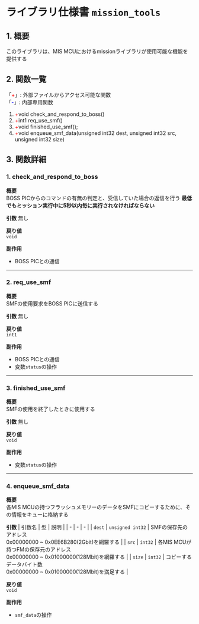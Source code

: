 # ライブラリ仕様書 `mission_tools`

## 1. 概要
このライブラリは、MIS MCUにおけるmissionライブラリが使用可能な機能を提供する

## 2. 関数一覧
「<span style="color:red;">+</span>」: 外部ファイルからアクセス可能な関数<br>
「<span style="color:blue;">-</span>」: 内部専用関数

1. <span style="color:red;">+</span>void check_and_respond_to_boss()
2. <span style="color:red;">+</span>int1 req_use_smf()
3. <span style="color:red;">+</span>void finished_use_smf();
4. <span style="color:red;">+</span>void enqueue_smf_data(unsigned int32 dest, unsigned int32 src, unsigned int32 size)


## 3. 関数詳細
### 1. check_and_respond_to_boss

**概要**  
BOSS PICからのコマンドの有無の判定と、受信していた場合の返信を行う
**最低でもミッション実行中に5秒以内毎に実行されなければならない**

**引数**
無し

**戻り値**  
`void`

**副作用**  
- BOSS PICとの通信

---

### 2. req_use_smf

**概要**  
SMFの使用要求をBOSS PICに送信する

**引数**
無し


**戻り値**  
`int1`

**副作用**  
- BOSS PICとの通信
- 変数`status`の操作

---

### 3. finished_use_smf

**概要**  
SMFの使用を終了したときに使用する

**引数**
無し

**戻り値**  
`void`

**副作用**  
- 変数`status`の操作

---

### 4. enqueue_smf_data

**概要**  
各MIS MCUの持つフラッシュメモリーのデータをSMFにコピーするために、その情報をキューに格納する

**引数**
| 引数名 | 型 | 説明 |
| - | - | - |
| `dest` | `unsigned int32` | SMFの保存先のアドレス<br>0x00000000 ~ 0x0EE6B280(2Gbit)を網羅する |
| `src` | `int32` | 各MIS MCUが持つFMの保存元のアドレス<br>0x00000000 ~ 0x01000000(128Mbit)を網羅する |
| `size` | `int32` | コピーするデータバイト数<br>0x00000000 ~ 0x01000000(128Mbit)を満足する |

**戻り値**  
`void`

**副作用**  
- `smf_data`の操作
